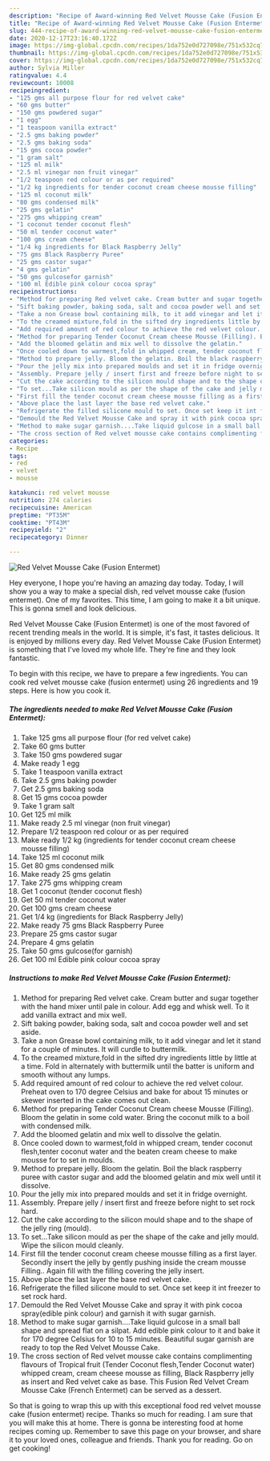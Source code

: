 ```yaml
---
description: "Recipe of Award-winning Red Velvet Mousse Cake (Fusion Entermet)"
title: "Recipe of Award-winning Red Velvet Mousse Cake (Fusion Entermet)"
slug: 444-recipe-of-award-winning-red-velvet-mousse-cake-fusion-entermet
date: 2020-12-17T23:16:40.172Z
image: https://img-global.cpcdn.com/recipes/1da752e0d727098e/751x532cq70/red-velvet-mousse-cake-fusion-entermet-recipe-main-photo.jpg
thumbnail: https://img-global.cpcdn.com/recipes/1da752e0d727098e/751x532cq70/red-velvet-mousse-cake-fusion-entermet-recipe-main-photo.jpg
cover: https://img-global.cpcdn.com/recipes/1da752e0d727098e/751x532cq70/red-velvet-mousse-cake-fusion-entermet-recipe-main-photo.jpg
author: Sylvia Miller
ratingvalue: 4.4
reviewcount: 10008
recipeingredient:
- "125 gms all purpose flour for red velvet cake"
- "60 gms butter"
- "150 gms powdered sugar"
- "1 egg"
- "1 teaspoon vanilla extract"
- "2.5 gms baking powder"
- "2.5 gms baking soda"
- "15 gms cocoa powder"
- "1 gram salt"
- "125 ml milk"
- "2.5 ml vinegar non fruit vinegar"
- "1/2 teaspoon red colour or as per required"
- "1/2 kg ingredients for tender coconut cream cheese mousse filling"
- "125 ml coconut milk"
- "80 gms condensed milk"
- "25 gms gelatin"
- "275 gms whipping cream"
- "1 coconut tender coconut flesh"
- "50 ml tender coconut water"
- "100 gms cream cheese"
- "1/4 kg ingredients for Black Raspberry Jelly"
- "75 gms Black Raspberry Puree"
- "25 gms castor sugar"
- "4 gms gelatin"
- "50 gms gulcosefor garnish"
- "100 ml Edible pink colour cocoa spray"
recipeinstructions:
- "Method for preparing Red velvet cake. Cream butter and sugar together with the hand mixer until pale in colour. Add egg and whisk well. To it add vanilla extract and mix well."
- "Sift baking powder, baking soda, salt and cocoa powder well and set aside."
- "Take a non Grease bowl containing milk, to it add vinegar and let it stand for a couple of minutes. It will curdle to buttermilk."
- "To the creamed mixture,fold in the sifted dry ingredients little by little at a time. Fold in alternately with buttermilk until the batter is uniform and smooth without any lumps."
- "Add required amount of red colour to achieve the red velvet colour. Preheat oven to 170 degree Celsius and bake for about 15 minutes or skewer inserted in the cake comes out clean."
- "Method for preparing Tender Coconut Cream cheese Mousse (Filling). Bloom the gelatin in some cold water. Bring the coconut milk to a boil with condensed milk."
- "Add the bloomed gelatin and mix well to dissolve the gelatin."
- "Once cooled down to warmest,fold in whipped cream, tender coconut flesh,tenter coconut water and the beaten cream cheese to make mousse for to set in moulds."
- "Method to prepare jelly. Bloom the gelatin. Boil the black raspberry puree with castor sugar and add the bloomed gelatin and mix well until it dissolve."
- "Pour the jelly mix into prepared moulds and set it in fridge overnight."
- "Assembly. Prepare jelly / insert first and freeze before night to set rock hard."
- "Cut the cake according to the silicon mould shape and to the shape of the jelly ring (mould)."
- "To set...Take silicon mould as per the shape of the cake and jelly mould. Wipe the silicon mould cleanly."
- "First fill the tender coconut cream cheese mousse filling as a first layer. Secondly insert the jelly by gently pushing inside the cream mousse Filling.. Again fill with the filling covering the jelly insert."
- "Above place the last layer the base red velvet cake."
- "Refrigerate the filled silicone mould to set. Once set keep it int freezer to set rock hard."
- "Demould the Red Velvet Mousse Cake and spray it with pink cocoa spray(edible pink colour) and garnish it with sugar garnish."
- "Method to make sugar garnish....Take liquid gulcose in a small ball shape and spread flat on a silpat. Add edible pink colour to it and bake it for 170 degree Celsius for 10 to 15 minutes. Beautiful sugar garnish are ready to top the Red Velvet Mousse Cake."
- "The cross section of Red velvet mousse cake contains complimenting flavours of Tropical fruit (Tender Coconut flesh,Tender Coconut water) whipped cream, cream cheese mousse as filling, Black Raspberry jelly as insert and Red velvet cake as base. This Fusion Red Velvet Cream Mousse Cake (French Entermet) can be served as a dessert."
categories:
- Recipe
tags:
- red
- velvet
- mousse

katakunci: red velvet mousse 
nutrition: 274 calories
recipecuisine: American
preptime: "PT35M"
cooktime: "PT43M"
recipeyield: "2"
recipecategory: Dinner

---
```



![Red Velvet Mousse Cake (Fusion Entermet)](https://img-global.cpcdn.com/recipes/1da752e0d727098e/751x532cq70/red-velvet-mousse-cake-fusion-entermet-recipe-main-photo.jpg)

Hey everyone, I hope you're having an amazing day today. Today, I will show you a way to make a special dish, red velvet mousse cake (fusion entermet). One of my favorites. This time, I am going to make it a bit unique. This is gonna smell and look delicious.



Red Velvet Mousse Cake (Fusion Entermet) is one of the most favored of recent trending meals in the world. It is simple, it's fast, it tastes delicious. It is enjoyed by millions every day. Red Velvet Mousse Cake (Fusion Entermet) is something that I've loved my whole life. They're fine and they look fantastic.


To begin with this recipe, we have to prepare a few ingredients. You can cook red velvet mousse cake (fusion entermet) using 26 ingredients and 19 steps. Here is how you cook it.

<!--inarticleads1-->

##### The ingredients needed to make Red Velvet Mousse Cake (Fusion Entermet):

1. Take 125 gms all purpose flour (for red velvet cake)
1. Take 60 gms butter
1. Take 150 gms powdered sugar
1. Make ready 1 egg
1. Take 1 teaspoon vanilla extract
1. Take 2.5 gms baking powder
1. Get 2.5 gms baking soda
1. Get 15 gms cocoa powder
1. Take 1 gram salt
1. Get 125 ml milk
1. Make ready 2.5 ml vinegar (non fruit vinegar)
1. Prepare 1/2 teaspoon red colour or as per required
1. Make ready 1/2 kg (ingredients for tender coconut cream cheese mousse filling)
1. Take 125 ml coconut milk
1. Get 80 gms condensed milk
1. Make ready 25 gms gelatin
1. Take 275 gms whipping cream
1. Get 1 coconut (tender coconut flesh)
1. Get 50 ml tender coconut water
1. Get 100 gms cream cheese
1. Get 1/4 kg (ingredients for Black Raspberry Jelly)
1. Make ready 75 gms Black Raspberry Puree
1. Prepare 25 gms castor sugar
1. Prepare 4 gms gelatin
1. Take 50 gms gulcose(for garnish)
1. Get 100 ml Edible pink colour cocoa spray




<!--inarticleads2-->

##### Instructions to make Red Velvet Mousse Cake (Fusion Entermet):

1. Method for preparing Red velvet cake. Cream butter and sugar together with the hand mixer until pale in colour. Add egg and whisk well. To it add vanilla extract and mix well.
1. Sift baking powder, baking soda, salt and cocoa powder well and set aside.
1. Take a non Grease bowl containing milk, to it add vinegar and let it stand for a couple of minutes. It will curdle to buttermilk.
1. To the creamed mixture,fold in the sifted dry ingredients little by little at a time. Fold in alternately with buttermilk until the batter is uniform and smooth without any lumps.
1. Add required amount of red colour to achieve the red velvet colour. Preheat oven to 170 degree Celsius and bake for about 15 minutes or skewer inserted in the cake comes out clean.
1. Method for preparing Tender Coconut Cream cheese Mousse (Filling). Bloom the gelatin in some cold water. Bring the coconut milk to a boil with condensed milk.
1. Add the bloomed gelatin and mix well to dissolve the gelatin.
1. Once cooled down to warmest,fold in whipped cream, tender coconut flesh,tenter coconut water and the beaten cream cheese to make mousse for to set in moulds.
1. Method to prepare jelly. Bloom the gelatin. Boil the black raspberry puree with castor sugar and add the bloomed gelatin and mix well until it dissolve.
1. Pour the jelly mix into prepared moulds and set it in fridge overnight.
1. Assembly. Prepare jelly / insert first and freeze before night to set rock hard.
1. Cut the cake according to the silicon mould shape and to the shape of the jelly ring (mould).
1. To set...Take silicon mould as per the shape of the cake and jelly mould. Wipe the silicon mould cleanly.
1. First fill the tender coconut cream cheese mousse filling as a first layer. Secondly insert the jelly by gently pushing inside the cream mousse Filling.. Again fill with the filling covering the jelly insert.
1. Above place the last layer the base red velvet cake.
1. Refrigerate the filled silicone mould to set. Once set keep it int freezer to set rock hard.
1. Demould the Red Velvet Mousse Cake and spray it with pink cocoa spray(edible pink colour) and garnish it with sugar garnish.
1. Method to make sugar garnish....Take liquid gulcose in a small ball shape and spread flat on a silpat. Add edible pink colour to it and bake it for 170 degree Celsius for 10 to 15 minutes. Beautiful sugar garnish are ready to top the Red Velvet Mousse Cake.
1. The cross section of Red velvet mousse cake contains complimenting flavours of Tropical fruit (Tender Coconut flesh,Tender Coconut water) whipped cream, cream cheese mousse as filling, Black Raspberry jelly as insert and Red velvet cake as base. This Fusion Red Velvet Cream Mousse Cake (French Entermet) can be served as a dessert.




So that is going to wrap this up with this exceptional food red velvet mousse cake (fusion entermet) recipe. Thanks so much for reading. I am sure that you will make this at home. There is gonna be interesting food at home recipes coming up. Remember to save this page on your browser, and share it to your loved ones, colleague and friends. Thank you for reading. Go on get cooking!
